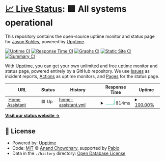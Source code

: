 # [📈 Live Status](https://status.kohlesfamily.org): <!--live status--> **🟩 All systems operational**

This repository contains the open-source uptime monitor and status page for [Jason Kohles](http://www.jasonkohles.com), powered by [Upptime](https://github.com/upptime/upptime).

[![Uptime CI](https://github.com/jasonk/status/workflows/Uptime%20CI/badge.svg)](https://github.com/jasonk/status/actions?query=workflow%3A%22Uptime+CI%22)
[![Response Time CI](https://github.com/jasonk/status/workflows/Response%20Time%20CI/badge.svg)](https://github.com/jasonk/status/actions?query=workflow%3A%22Response+Time+CI%22)
[![Graphs CI](https://github.com/jasonk/status/workflows/Graphs%20CI/badge.svg)](https://github.com/jasonk/status/actions?query=workflow%3A%22Graphs+CI%22)
[![Static Site CI](https://github.com/jasonk/status/workflows/Static%20Site%20CI/badge.svg)](https://github.com/jasonk/status/actions?query=workflow%3A%22Static+Site+CI%22)
[![Summary CI](https://github.com/jasonk/status/workflows/Summary%20CI/badge.svg)](https://github.com/jasonk/status/actions?query=workflow%3A%22Summary+CI%22)

With [Upptime](https://upptime.js.org), you can get your own unlimited and free uptime monitor and status page, powered entirely by a GitHub repository. We use [Issues](https://github.com/jasonk/status/issues) as incident reports, [Actions](https://github.com/jasonk/status/actions) as uptime monitors, and [Pages](https://status.kohlesfamily.org) for the status page.

<!--start: status pages-->
<!-- This summary is generated by Upptime (https://github.com/upptime/upptime) -->
<!-- Do not edit this manually, your changes will be overwritten -->
<!-- prettier-ignore -->
| URL | Status | History | Response Time | Uptime |
| --- | ------ | ------- | ------------- | ------ |
| <img alt="" src="https://icons.duckduckgo.com/ip3/homeassistant.kohlesfamily.org.ico" height="13"> [Home Assistant](https://homeassistant.kohlesfamily.org) | 🟩 Up | [home-assistant.yml](https://github.com/jasonk/status/commits/HEAD/history/home-assistant.yml) | <details><summary><img alt="Response time graph" src="./graphs/home-assistant/response-time-week.png" height="20"> 814ms</summary><br><a href="https://status.kohlesfamily.org/history/home-assistant"><img alt="Response time 354" src="https://img.shields.io/endpoint?url=https%3A%2F%2Fraw.githubusercontent.com%2Fjasonk%2Fstatus%2FHEAD%2Fapi%2Fhome-assistant%2Fresponse-time.json"></a><br><a href="https://status.kohlesfamily.org/history/home-assistant"><img alt="24-hour response time 3912" src="https://img.shields.io/endpoint?url=https%3A%2F%2Fraw.githubusercontent.com%2Fjasonk%2Fstatus%2FHEAD%2Fapi%2Fhome-assistant%2Fresponse-time-day.json"></a><br><a href="https://status.kohlesfamily.org/history/home-assistant"><img alt="7-day response time 814" src="https://img.shields.io/endpoint?url=https%3A%2F%2Fraw.githubusercontent.com%2Fjasonk%2Fstatus%2FHEAD%2Fapi%2Fhome-assistant%2Fresponse-time-week.json"></a><br><a href="https://status.kohlesfamily.org/history/home-assistant"><img alt="30-day response time 435" src="https://img.shields.io/endpoint?url=https%3A%2F%2Fraw.githubusercontent.com%2Fjasonk%2Fstatus%2FHEAD%2Fapi%2Fhome-assistant%2Fresponse-time-month.json"></a><br><a href="https://status.kohlesfamily.org/history/home-assistant"><img alt="1-year response time 354" src="https://img.shields.io/endpoint?url=https%3A%2F%2Fraw.githubusercontent.com%2Fjasonk%2Fstatus%2FHEAD%2Fapi%2Fhome-assistant%2Fresponse-time-year.json"></a></details> | <details><summary><a href="https://status.kohlesfamily.org/history/home-assistant">100.00%</a></summary><a href="https://status.kohlesfamily.org/history/home-assistant"><img alt="All-time uptime 99.94%" src="https://img.shields.io/endpoint?url=https%3A%2F%2Fraw.githubusercontent.com%2Fjasonk%2Fstatus%2FHEAD%2Fapi%2Fhome-assistant%2Fuptime.json"></a><br><a href="https://status.kohlesfamily.org/history/home-assistant"><img alt="24-hour uptime 100.00%" src="https://img.shields.io/endpoint?url=https%3A%2F%2Fraw.githubusercontent.com%2Fjasonk%2Fstatus%2FHEAD%2Fapi%2Fhome-assistant%2Fuptime-day.json"></a><br><a href="https://status.kohlesfamily.org/history/home-assistant"><img alt="7-day uptime 100.00%" src="https://img.shields.io/endpoint?url=https%3A%2F%2Fraw.githubusercontent.com%2Fjasonk%2Fstatus%2FHEAD%2Fapi%2Fhome-assistant%2Fuptime-week.json"></a><br><a href="https://status.kohlesfamily.org/history/home-assistant"><img alt="30-day uptime 100.00%" src="https://img.shields.io/endpoint?url=https%3A%2F%2Fraw.githubusercontent.com%2Fjasonk%2Fstatus%2FHEAD%2Fapi%2Fhome-assistant%2Fuptime-month.json"></a><br><a href="https://status.kohlesfamily.org/history/home-assistant"><img alt="1-year uptime 99.94%" src="https://img.shields.io/endpoint?url=https%3A%2F%2Fraw.githubusercontent.com%2Fjasonk%2Fstatus%2FHEAD%2Fapi%2Fhome-assistant%2Fuptime-year.json"></a></details>

<!--end: status pages-->

[**Visit our status website →**](https://status.kohlesfamily.org)

## 📄 License

- Powered by: [Upptime](https://github.com/upptime/upptime)
- Code: [MIT](./LICENSE) © [Anand Chowdhary](https://anandchowdhary.com), supported by [Pabio](https://pabio.com)
- Data in the `./history` directory: [Open Database License](https://opendatacommons.org/licenses/odbl/1-0/)
